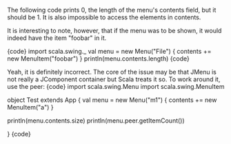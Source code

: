 The following code prints 0, the length of the menu's contents field, but it should be 1. It is also impossible to access the elements in contents.

It is interesting to note, however, that if the menu was to be shown, it would indeed have the item "foobar" in it.

{code}
import scala.swing._
val menu = new Menu("File") {
  contents += new MenuItem("foobar")
}
println(menu.contents.length)
{code}

Yeah, it is definitely incorrect. The core of the issue may be that JMenu is not really a JComponent container but Scala treats it so. To work around it, use the peer:
{code}
import scala.swing.Menu
import scala.swing.MenuItem

object Test extends App {
  val menu = new Menu("m1") {
    contents += new MenuItem("a")
  }
  
  println(menu.contents.size)
  println(menu.peer.getItemCount())
  
}
{code}
